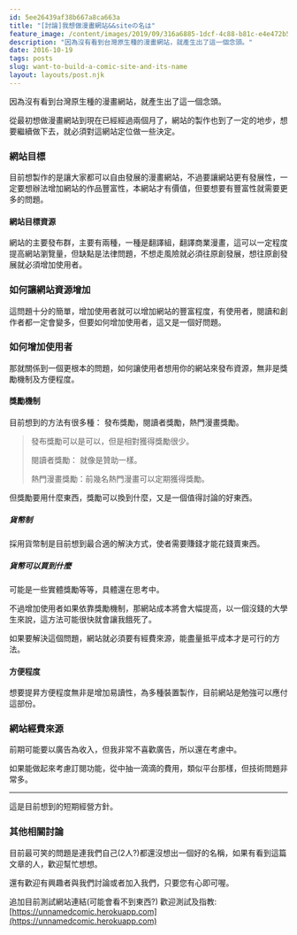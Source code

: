 ```yaml
---
id: 5ee26439af38b667a8ca663a
title: "[討論]我想做漫畫網站&&siteの名は"
feature_image: /content/images/2019/09/316a6885-1dcf-4c88-b81c-e4e472b50d57.png
description: "因為沒有看到台灣原生種的漫畫網站，就產生出了這一個念頭。"
date: 2016-10-19
tags: posts
slug: want-to-build-a-comic-site-and-its-name
layout: layouts/post.njk
---
```


因為沒有看到台灣原生種的漫畫網站，就產生出了這一個念頭。

從最初想做漫畫網站到現在已經經過兩個月了，網站的製作也到了一定的地步，想要繼續做下去，就必須對這網站定位做一些決定。

### 網站目標

目前想製作的是讓大家都可以自由發展的漫畫網站，不過要讓網站更有發展性，一定要想辦法增加網站的作品豐富性，本網站才有價值，但要想要有豐富性就需要更多的問題。

#### 網站目標資源

網站的主要發布群，主要有兩種，一種是翻譯組，翻譯商業漫畫，這可以一定程度提高網站瀏覽量，但缺點是法律問題，不想走風險就必須往原創發展，想往原創發展就必須增加使用者。

### 如何讓網站資源增加

這問題十分的簡單，增加使用者就可以增加網站的豐富程度，有使用者，閱讀和創作者都一定會變多，但要如何增加使用者，這又是一個好問題。

### 如何增加使用者

那就關係到一個更根本的問題，如何讓使用者想用你的網站來發布資源，無非是獎勵機制及方便程度。

#### 獎勵機制

目前想到的方法有很多種： 發布獎勵，閱讀者獎勵，熱門漫畫獎勵。

> 發布獎勵可以是可以，但是相對獲得獎勵很少。
>
> 閱讀者獎勵： 就像是贊助一樣。
>
> 熱門漫畫獎勵：前幾名熱門漫畫可以定期獲得獎勵。

但獎勵要用什麼東西，獎勵可以換到什麼，又是一個值得討論的好東西。

##### 貨幣制

採用貨幣制是目前想到最合適的解決方式，使者需要賺錢才能花錢賣東西。

##### 貨幣可以買到什麼

可能是一些實體獎勵等等，具體還在思考中。

不過增加使用者如果依靠獎勵機制，那網站成本將會大幅提高，以一個沒錢的大學生來說，這方法可能很快就會讓我餓死了。

如果要解決這個問題，網站就必須要有經費來源，能盡量抵平成本才是可行的方法。

#### 方便程度

想要提昇方便程度無非是增加易讀性，為多種裝置製作，目前網站是勉強可以應付這部份。

### 網站經費來源

前期可能要以廣告為收入，但我非常不喜歡廣告，所以還在考慮中。

如果能做起來考慮訂閱功能，從中抽一滴滴的費用，類似平台那樣，但技術問題非常多。

* * *

這是目前想到的短期經營方針。

### 其他相關討論

目前最可笑的問題是連我們自己(2人?)都還沒想出一個好的名稱，如果有看到這篇文章的人，歡迎幫忙想想。

還有歡迎有興趣者與我們討論或者加入我們，只要您有心即可喔。

追加目前測試網站連結(可能會看不到東西?) 歡迎測試及指教: [https://unnamedcomic.herokuapp.com](https://unnamedcomic.herokuapp.com)
